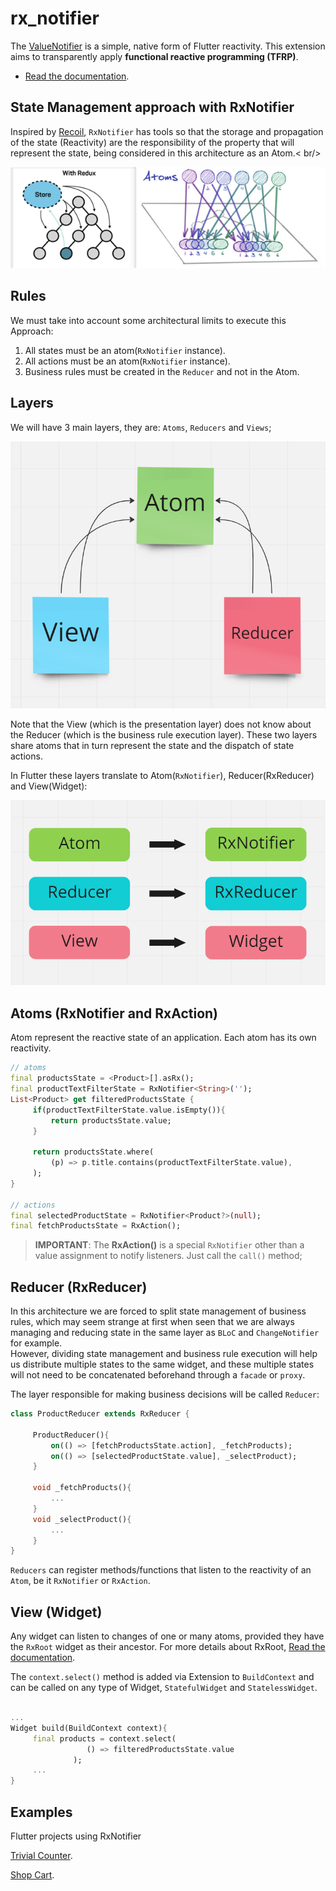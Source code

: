 # rx_notifier

The [ValueNotifier](https://api.flutter.dev/flutter/foundation/ValueNotifier-class.html) is a simple, native form of Flutter reactivity.
This extension aims to transparently apply **functional reactive programming (TFRP)**.

- [Read the documentation](https://github.com/Flutterando/rx_notifier/tree/master/rx_notifier).

## State Management approach with RxNotifier

Inspired by [Recoil](https://recoiljs.org), `RxNotifier` has tools so that the storage and propagation of the state (Reactivity) are the responsibility of the property that will represent the state, being considered in this architecture as an Atom.< br/>

![atom](/assets/atom.png)

## Rules

We must take into account some architectural limits to execute this Approach:

1. All states must be an atom(`RxNotifier` instance).
2. All actions must be an atom(`RxNotifier` instance).
3. Business rules must be created in the `Reducer` and not in the Atom.


## Layers

We will have 3 main layers, they are: `Atoms`, `Reducers` and `Views`;

![atom](/assets/arch.png)

Note that the View (which is the presentation layer) does not know about the Reducer (which is the business rule execution layer).
These two layers share atoms that in turn represent the state and the dispatch of state actions.

In Flutter these layers translate to Atom(`RxNotifier`), Reducer(RxReducer) and View(Widget):

![atom](/assets/flutter-rx.png)


## Atoms (RxNotifier and RxAction)

Atom represent the reactive state of an application.
Each atom has its own reactivity.

```dart
// atoms
final productsState = <Product>[].asRx();
final productTextFilterState = RxNotifier<String>('');
List<Product> get filteredProductsState {
     if(productTextFilterState.value.isEmpty()){
         return productsState.value;
     }

     return productsState.where(
         (p) => p.title.contains(productTextFilterState.value),
     );
}

// actions
final selectedProductState = RxNotifier<Product?>(null);
final fetchProductsState = RxAction();
```

> **IMPORTANT**: The **RxAction()** is a special `RxNotifier`
other than a value assignment to notify listeners.
Just call the `call()` method;

## Reducer (RxReducer)

In this architecture we are forced to split state management
of business rules, which may seem strange at first when seen
that we are always managing and reducing state in the same layer as `BLoC` and `ChangeNotifier` for example.<br>
However, dividing state management and business rule execution will help us distribute multiple states to the same widget, and these multiple states will not need to be concatenated beforehand through a `facade` or `proxy`.

The layer responsible for making business decisions will be called `Reducer`:

```dart
class ProductReducer extends RxReducer {

     ProductReducer(){
         on(() => [fetchProductsState.action], _fetchProducts);
         on(() => [selectedProductState.value], _selectProduct);
     }

     void _fetchProducts(){
         ...
     }
     void _selectProduct(){
         ...
     }
}
```

`Reducers` can register methods/functions that listen to the reactivity of an `Atom`, be it `RxNotifier` or `RxAction`.

## View (Widget)

Any widget can listen to changes of one or many atoms,
provided they have the `RxRoot` widget as their ancestor.
For more details about RxRoot, [Read the documentation](https://github.com/Flutterando/rx_notifier/tree/master/rx_notifier).

The `context.select()` method is added via Extension to `BuildContext` and can be called on any type of Widget, `StatefulWidget` and `StatelessWidget`.

```dart

...
Widget build(BuildContext context){
     final products = context.select(
                 () => filteredProductsState.value
              );
     ...
}

```

## Examples

Flutter projects using RxNotifier

[Trivial Counter](https://github.com/Flutterando/rx_notifier/tree/master/rx_notifier/example/trivial_counter).

[Shop Cart](https://github.com/Flutterando/rx_notifier/tree/master/rx_notifier/example/shop_cart).